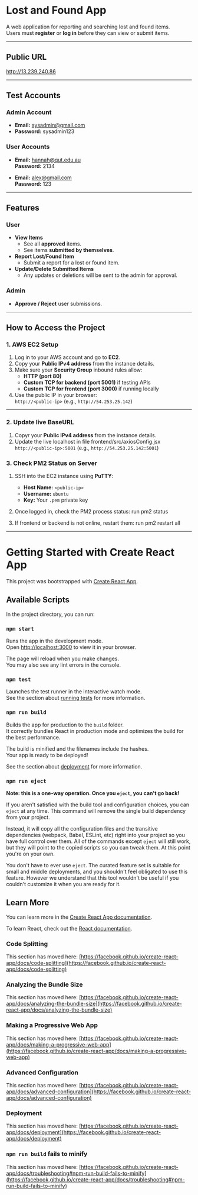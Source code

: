 # Lost and Found App

A web application for reporting and searching lost and found items.  
Users must **register** or **log in** before they can view or submit items.

---

## Public URL
http://13.239.240.86

---

## Test Accounts

### Admin Account
- **Email:** sysadmin@gmail.com  
- **Password:** sysadmin123

### User Accounts
- **Email:** hannah@qut.edu.au  
  **Password:** 2134  

- **Email:** alex@gmail.com  
  **Password:** 123  

---

## Features

### User
- **View Items**
  - See all **approved** items.
  - See items **submitted by themselves**.
- **Report Lost/Found Item**
  - Submit a report for a lost or found item.
- **Update/Delete Submitted Items**
  - Any updates or deletions will be sent to the admin for approval.

### Admin
- **Approve / Reject** user submissions.

---

## How to Access the Project

### 1. AWS EC2 Setup
1. Log in to your AWS account and go to **EC2**.
2. Copy your **Public IPv4 address** from the instance details.
3. Make sure your **Security Group** inbound rules allow:
   - **HTTP (port 80)**
   - **Custom TCP for backend (port 5001)** if testing APIs
   - **Custom TCP for frontend (port 3000)** if running locally
4. Use the public IP in your browser:  
   `http://<public-ip>` (e.g., `http://54.253.25.142`)

---

### 2. Update live BaseURL
1. Copyr your **Public IPv4 address** from the instance details.
2. Update the live localhost in file frontend/src/axiosConfig.jsx
   `http://<public-ip>:5001` (e.g., `http://54.253.25.142:5001`)

### 3. Check PM2 Status on Server
1. SSH into the EC2 instance using **PuTTY**:
   - **Host Name:** `<public-ip>`
   - **Username:** `ubuntu`
   - **Key:** Your `.pem` private key

2. Once logged in, check the PM2 process status:
   run pm2 status

3. If frontend or backend is not online, restart them:
   run pm2 restart all

--------------------------------------------------------------------------------------------------------------------------------------------

# Getting Started with Create React App

This project was bootstrapped with [Create React App](https://github.com/facebook/create-react-app).

## Available Scripts

In the project directory, you can run:

### `npm start`

Runs the app in the development mode.\
Open [http://localhost:3000](http://localhost:3000) to view it in your browser.

The page will reload when you make changes.\
You may also see any lint errors in the console.

### `npm test`

Launches the test runner in the interactive watch mode.\
See the section about [running tests](https://facebook.github.io/create-react-app/docs/running-tests) for more information.

### `npm run build`

Builds the app for production to the `build` folder.\
It correctly bundles React in production mode and optimizes the build for the best performance.

The build is minified and the filenames include the hashes.\
Your app is ready to be deployed!

See the section about [deployment](https://facebook.github.io/create-react-app/docs/deployment) for more information.

### `npm run eject`

**Note: this is a one-way operation. Once you `eject`, you can't go back!**

If you aren't satisfied with the build tool and configuration choices, you can `eject` at any time. This command will remove the single build dependency from your project.

Instead, it will copy all the configuration files and the transitive dependencies (webpack, Babel, ESLint, etc) right into your project so you have full control over them. All of the commands except `eject` will still work, but they will point to the copied scripts so you can tweak them. At this point you're on your own.

You don't have to ever use `eject`. The curated feature set is suitable for small and middle deployments, and you shouldn't feel obligated to use this feature. However we understand that this tool wouldn't be useful if you couldn't customize it when you are ready for it.

## Learn More

You can learn more in the [Create React App documentation](https://facebook.github.io/create-react-app/docs/getting-started).

To learn React, check out the [React documentation](https://reactjs.org/).

### Code Splitting

This section has moved here: [https://facebook.github.io/create-react-app/docs/code-splitting](https://facebook.github.io/create-react-app/docs/code-splitting)

### Analyzing the Bundle Size

This section has moved here: [https://facebook.github.io/create-react-app/docs/analyzing-the-bundle-size](https://facebook.github.io/create-react-app/docs/analyzing-the-bundle-size)

### Making a Progressive Web App

This section has moved here: [https://facebook.github.io/create-react-app/docs/making-a-progressive-web-app](https://facebook.github.io/create-react-app/docs/making-a-progressive-web-app)

### Advanced Configuration

This section has moved here: [https://facebook.github.io/create-react-app/docs/advanced-configuration](https://facebook.github.io/create-react-app/docs/advanced-configuration)

### Deployment

This section has moved here: [https://facebook.github.io/create-react-app/docs/deployment](https://facebook.github.io/create-react-app/docs/deployment)

### `npm run build` fails to minify

This section has moved here: [https://facebook.github.io/create-react-app/docs/troubleshooting#npm-run-build-fails-to-minify](https://facebook.github.io/create-react-app/docs/troubleshooting#npm-run-build-fails-to-minify)
